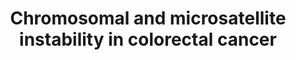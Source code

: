 ---
annotations:
- id: CL:0000066
  parent: animal cell
  type: Cell Type Ontology
  value: epithelial cell
- id: PW:0000598
  parent: signaling pathway
  type: Pathway Ontology
  value: altered Wnt signaling pathway
- id: PW:0000292
  parent: regulatory pathway
  type: Pathway Ontology
  value: altered DNA repair pathway
- id: PW:0000612
  parent: disease pathway
  type: Pathway Ontology
  value: colorectal cancer pathway
- id: DOID:9256
  parent: disease of cellular proliferation
  type: Disease Ontology
  value: colorectal cancer
- id: PW:0000605
  parent: disease pathway
  type: Pathway Ontology
  value: cancer pathway
authors:
- Khanspers
- Egonw
- AMTan
- Fehrhart
description: 'CRC arises from the colorectal epithelium as a result of the accumulation
  of genetic alterations in defined oncogenes and tumour suppressor genes (TSG). Two
  major mechanisms of genomic instability have been identified in sporadic CRC progression.
  The first, known as chromosomal instability (CIN), results from a series of genetic
  changes that involve the activation of oncogenes such as K-ras and inactivation
  of TSG such as p53, DCC/Smad4, and APC. The second, known as  microsatellite instability
  (MSI), results from inactivation of the DNA mismatch repair genes MLH1 and/or MSH2
  by hypermethylation of their promoter, and secondary mutation of genes with coding
  microsatellites, such as transforming growth factor receptor II (TGF-RII) and BAX.
  Hereditary syndromes have germline mutations in specific genes (mutation in the
  tumour suppressor gene APC on chromosome 5q in FAP, mutated DNA mismatch repair
  genes in HNPCC).  This pathway is based on information from [http://www.genome.jp/dbget-bin/www_bget?map05210
  KEGG]  The most common mutation in colon cancer is inactivation of APC. When APC
  does not have an inactivating mutation, frequently there are activating mutations
  in β-catenin. In order for cancer to develop, both alleles must be mutated. Mutations
  in APC or β-catenin must be followed by other mutations to become cancerous; however,
  in carriers of an APC inactivating mutations, the risk of colorectal cancer by age
  40 is almost 100%.  The impact of KRAS mutations is heavily dependent on the order
  of mutations. Primary KRAS mutations generally lead to a self-limiting hyperplastic
  or borderline lesion, but if they occur after a previous APC mutation it often progresses
  to cancer. KRAS mutation is predictive of a very poor response to panitumumab and
  cetuximab therapy in colorectal cancer. Currently, the most reliable way to predict
  whether a colorectal cancer patient will respond to one of the EGFR-inhibiting drugs
  is to test for certain “activating” mutations in the gene that encodes KRAS, which
  occurs in 30%–50% of colorectal cancers. Studies show patients whose tumors express
  the mutated version of the KRAS gene will not respond to cetuximab or panitumumab.
  Source: [https://en.wikipedia.org/wiki/KRAS#Colorectal_cancer Wikipedia]  DCC can
  be considered a conditional tumor suppressor gene as well as a conditional oncogene.
  When DCC is present and not activated by netrin it is proapoptotic, and represses
  tumor formation. When DCC is present and netrin-activated it promotes cell survival,
  acting as an oncoprotein. One of the most frequent genetic abnormalities that occur
  in advanced colorectal cancer is loss of heterozygosity (LOH) of DCC in region 18q21.
  Source: [https://en.wikipedia.org/wiki/Deleted_in_Colorectal_Cancer Wikipedia]  [https://www.ncbi.nlm.nih.gov/pubmed/25736321
  de Miranda et al] suggest that TGFβ signaling remains active in some CRC cells with
  MSI mutations in the TGFBR2 gene, because the mutated gene still expresses a functional
  protein.   Aberrant overexpression of cyclooxygenase-2 (COX-2) is thought to have
  an important role in development of CRC. The tumorigenic effects of COX-2 can be
  attributed to the production of PGE2; increased levels of PGE2 have been reported
  in colorectal adenomas as well as carcinomas. COX-2 and PGE2 regulate proliferation,
  survival, migration, and invasion in colorectal tumors. Source: [https://www.ncbi.nlm.nih.gov/pubmed/20420946
  Pino et al].  Proteins on this pathway have targeted assays available via the [https://assays.cancer.gov/available_assays?wp_id=WP4216
  CPTAC Assay Portal]'
last-edited: 2021-06-17
organisms:
- Homo sapiens
redirect_from:
- /index.php/Pathway:WP4216
- /instance/WP4216
- /instance/WP4216_rr123363
revision: r123363
schema-jsonld:
- '@context': https://schema.org/
  '@id': https://wikipathways.github.io/pathways/WP4216.html
  '@type': Dataset
  creator:
    '@type': Organization
    name: WikiPathways
  description: 'CRC arises from the colorectal epithelium as a result of the accumulation
    of genetic alterations in defined oncogenes and tumour suppressor genes (TSG).
    Two major mechanisms of genomic instability have been identified in sporadic CRC
    progression. The first, known as chromosomal instability (CIN), results from a
    series of genetic changes that involve the activation of oncogenes such as K-ras
    and inactivation of TSG such as p53, DCC/Smad4, and APC. The second, known as  microsatellite
    instability (MSI), results from inactivation of the DNA mismatch repair genes
    MLH1 and/or MSH2 by hypermethylation of their promoter, and secondary mutation
    of genes with coding microsatellites, such as transforming growth factor receptor
    II (TGF-RII) and BAX. Hereditary syndromes have germline mutations in specific
    genes (mutation in the tumour suppressor gene APC on chromosome 5q in FAP, mutated
    DNA mismatch repair genes in HNPCC).  This pathway is based on information from
    [http://www.genome.jp/dbget-bin/www_bget?map05210 KEGG]  The most common mutation
    in colon cancer is inactivation of APC. When APC does not have an inactivating
    mutation, frequently there are activating mutations in β-catenin. In order for
    cancer to develop, both alleles must be mutated. Mutations in APC or β-catenin
    must be followed by other mutations to become cancerous; however, in carriers
    of an APC inactivating mutations, the risk of colorectal cancer by age 40 is almost
    100%.  The impact of KRAS mutations is heavily dependent on the order of mutations.
    Primary KRAS mutations generally lead to a self-limiting hyperplastic or borderline
    lesion, but if they occur after a previous APC mutation it often progresses to
    cancer. KRAS mutation is predictive of a very poor response to panitumumab and
    cetuximab therapy in colorectal cancer. Currently, the most reliable way to predict
    whether a colorectal cancer patient will respond to one of the EGFR-inhibiting
    drugs is to test for certain “activating” mutations in the gene that encodes KRAS,
    which occurs in 30%–50% of colorectal cancers. Studies show patients whose tumors
    express the mutated version of the KRAS gene will not respond to cetuximab or
    panitumumab. Source: [https://en.wikipedia.org/wiki/KRAS#Colorectal_cancer Wikipedia]  DCC
    can be considered a conditional tumor suppressor gene as well as a conditional
    oncogene. When DCC is present and not activated by netrin it is proapoptotic,
    and represses tumor formation. When DCC is present and netrin-activated it promotes
    cell survival, acting as an oncoprotein. One of the most frequent genetic abnormalities
    that occur in advanced colorectal cancer is loss of heterozygosity (LOH) of DCC
    in region 18q21. Source: [https://en.wikipedia.org/wiki/Deleted_in_Colorectal_Cancer
    Wikipedia]  [https://www.ncbi.nlm.nih.gov/pubmed/25736321 de Miranda et al] suggest
    that TGFβ signaling remains active in some CRC cells with MSI mutations in the
    TGFBR2 gene, because the mutated gene still expresses a functional protein.   Aberrant
    overexpression of cyclooxygenase-2 (COX-2) is thought to have an important role
    in development of CRC. The tumorigenic effects of COX-2 can be attributed to the
    production of PGE2; increased levels of PGE2 have been reported in colorectal
    adenomas as well as carcinomas. COX-2 and PGE2 regulate proliferation, survival,
    migration, and invasion in colorectal tumors. Source: [https://www.ncbi.nlm.nih.gov/pubmed/20420946
    Pino et al].  Proteins on this pathway have targeted assays available via the
    [https://assays.cancer.gov/available_assays?wp_id=WP4216 CPTAC Assay Portal]'
  keywords:
  - AKT1
  - AKT2
  - AKT3
  - APC
  - APC2
  - APPL1
  - ARAF
  - AXIN1
  - AXIN2
  - Arachidonic acid
  - BAD
  - BAK1
  - BAX
  - BBC3
  - BCL2
  - BCL2L11
  - BIRC5
  - BRAF
  - CASP3
  - CASP9
  - CCND1
  - CDKN1A
  - CSNK1A1
  - CSNK1A1L
  - CTNNB1
  - CYCS
  - DCC
  - DDB2
  - EXOC2
  - FOS
  - GADD45A
  - GADD45B
  - GADD45G
  - GSK3B
  - JUN
  - KRAS
  - LEF1
  - MAP2K1
  - MAPK1
  - MAPK10
  - MAPK3
  - MAPK8
  - MAPK9
  - MLH1
  - MSH2
  - MSH3
  - MSH6
  - MYC
  - NTN1
  - PGE2
  - PGH2
  - PMAIP1
  - POLK
  - PTGS2
  - RAC1
  - RAC2
  - RAC3
  - RAF1
  - RALA
  - RALB
  - RALGDS
  - REL
  - RHOA
  - SMAD2
  - SMAD3
  - SMAD4
  - TBK1
  - TCF7
  - TCF7L1
  - TCF7L2
  - TGFB1
  - TGFB2
  - TGFB3
  - TGFBR1
  - TGFBR2
  - TP53
  license: CC0
  name: 'Chromosomal and microsatellite instability in colorectal cancer '
seo: CreativeWork
title: 'Chromosomal and microsatellite instability in colorectal cancer '
wpid: WP4216
---